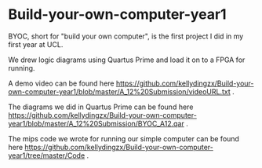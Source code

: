 # Build-your-own-computer-year1

BYOC, short for "build your own computer", is the first project I did in my first year at UCL. 

We drew logic diagrams using Quartus Prime and load it on to a FPGA for running. 

A demo video can be found here https://github.com/kellydingzx/Build-your-own-computer-year1/blob/master/A_12%20Submission/videoURL.txt .

The diagrams we did in Quartus Prime can be found here https://github.com/kellydingzx/Build-your-own-computer-year1/blob/master/A_12%20Submission/BYOC_A12.qar .

The mips code we wrote for running our simple computer can be found here https://github.com/kellydingzx/Build-your-own-computer-year1/tree/master/Code .
